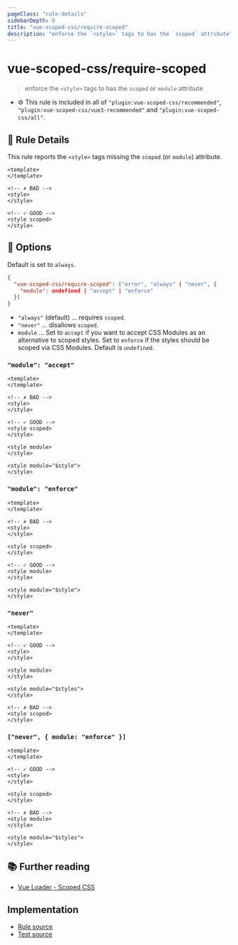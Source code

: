 ```yaml
---
pageClass: "rule-details"
sidebarDepth: 0
title: "vue-scoped-css/require-scoped"
description: "enforce the `<style>` tags to has the `scoped` attribute"
---
```

# vue-scoped-css/require-scoped

> enforce the `<style>` tags to has the `scoped` or `module` attribute

- :gear: This rule is included in all of `"plugin:vue-scoped-css/recommended"`, `"plugin:vue-scoped-css/vue3-recommended"` and `"plugin:vue-scoped-css/all"`.

## :book: Rule Details

This rule reports the `<style>` tags missing the `scoped` (or `module`) attribute.

<eslint-code-block :rules="{'vue-scoped-css/require-scoped': ['error']}">

```vue
<template>
</template>

<!-- ✗ BAD -->
<style>
</style>

<!-- ✓ GOOD -->
<style scoped>
</style>
```

</eslint-code-block>

## :wrench: Options

Default is set to `always`.

```json
{
  "vue-scoped-css/require-scoped": ["error", "always" | "never", {
    "module": undefined | "accept" | "enforce"
  }]
}
```

- `"always"` (default) ... requires `scoped`.
- `"never"` ... disallows `scoped`.
- `module` ... Set to `accept` if you want to accept CSS Modules as an alternative to scoped styles. Set to `enforce` if the styles should be scoped via CSS Modules. Default is `undefined`.

### `"module": "accept"`

<eslint-code-block :rules="{'vue-scoped-css/require-scoped': ['error', 'always', { module: 'accept' }]}">

```vue
<template>
</template>

<!-- ✗ BAD -->
<style>
</style>

<!-- ✓ GOOD -->
<style scoped>
</style>

<style module>
</style>

<style module="$style">
</style>
```

</eslint-code-block>

### `"module": "enforce"`

<eslint-code-block :rules="{'vue-scoped-css/require-scoped': ['error', 'always', { module: 'enforce' }]}">

```vue
<template>
</template>

<!-- ✗ BAD -->
<style>
</style>

<style scoped>
</style>

<!-- ✓ GOOD -->
<style module>
</style>

<style module="$style">
</style>
```

</eslint-code-block>

### `"never"`

<eslint-code-block :rules="{'vue-scoped-css/require-scoped': ['error', 'never']}">

```vue
<template>
</template>

<!-- ✓ GOOD -->
<style>
</style>

<style module>
</style>

<style module="$styles">
</style>

<!-- ✗ BAD -->
<style scoped>
</style>
```

</eslint-code-block>

### `["never", { module: "enforce" }]`

<eslint-code-block :rules="{'vue-scoped-css/require-scoped': ['error', 'never', { module: 'enforce' }]}">

```vue
<template>
</template>

<!-- ✓ GOOD -->
<style>
</style>

<style scoped>
</style>

<!-- ✗ BAD -->
<style module>
</style>

<style module="$styles">
</style>
```

</eslint-code-block>

## :books: Further reading

- [Vue Loader - Scoped CSS]

[Vue Loader - Scoped CSS]: https://vue-loader.vuejs.org/guide/scoped-css.html

## Implementation

- [Rule source](https://github.com/future-architect/eslint-plugin-vue-scoped-css/blob/master/lib/rules/require-scoped.ts)
- [Test source](https://github.com/future-architect/eslint-plugin-vue-scoped-css/blob/master/tests/lib/rules/require-scoped.js)
